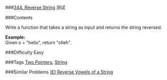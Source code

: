 ###[344. Reverse String](https://leetcode.com/problems/reverse-string)
测试

###Contents
<p><p>Write a function that takes a string as input and returns the string reversed.</p>
<p>
<b>Example:</b><br/>
Given s = "hello", return "olleh".
</p></p>

###Difficulty
Easy

###Tags
[Two Pointers](https://leetcode.com/tag/two-pointers/), [String](https://leetcode.com/tag/string/)

###Similar Problems
[(E) Reverse Vowels of a String](https://leetcode.com/problems/reverse-vowels-of-a-string/)

